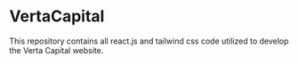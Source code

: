 # VertaCapital

This repository contains all react.js and tailwind css code utilized to develop the Verta Capital website. 
